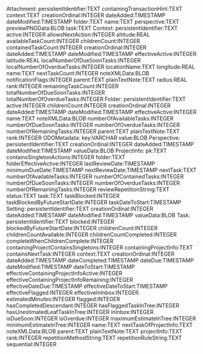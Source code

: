 Attachment:
    persistentIdentifier:TEXT
    containingTransactionHint:TEXT
    context:TEXT
    creationOrdinal:INTEGER
    dateAdded:TIMESTAMP
    dateModified:TIMESTAMP
    folder:TEXT
    name:TEXT
    perspective:TEXT
    previewPNGData:BLOB
    task:TEXT
Context:
    persistentIdentifier:TEXT
    active:INTEGER
    allowsNextAction:INTEGER
    altitude:REAL
    availableTaskCount:INTEGER
    childrenCount:INTEGER
    containedTaskCount:INTEGER
    creationOrdinal:INTEGER
    dateAdded:TIMESTAMP
    dateModified:TIMESTAMP
    effectiveActive:INTEGER
    latitude:REAL
    localNumberOfDueSoonTasks:INTEGER
    localNumberOfOverdueTasks:INTEGER
    locationName:TEXT
    longitude:REAL
    name:TEXT
    nextTaskCount:INTEGER
    noteXMLData:BLOB
    notificationFlags:INTEGER
    parent:TEXT
    plainTextNote:TEXT
    radius:REAL
    rank:INTEGER
    remainingTaskCount:INTEGER
    totalNumberOfDueSoonTasks:INTEGER
    totalNumberOfOverdueTasks:INTEGER
Folder:
    persistentIdentifier:TEXT
    active:INTEGER
    childrenCount:INTEGER
    creationOrdinal:INTEGER
    dateAdded:TIMESTAMP
    dateModified:TIMESTAMP
    effectiveActive:INTEGER
    name:TEXT
    noteXMLData:BLOB
    numberOfAvailableTasks:INTEGER
    numberOfDueSoonTasks:INTEGER
    numberOfOverdueTasks:INTEGER
    numberOfRemainingTasks:INTEGER
    parent:TEXT
    plainTextNote:TEXT
    rank:INTEGER
ODOMetadata:
    key:VARCHAR
    value:BLOB
Perspective:
    persistentIdentifier:TEXT
    creationOrdinal:INTEGER
    dateAdded:TIMESTAMP
    dateModified:TIMESTAMP
    valueData:BLOB
ProjectInfo:
    pk:TEXT
    containsSingletonActions:INTEGER
    folder:TEXT
    folderEffectiveActive:INTEGER
    lastReviewDate:TIMESTAMP
    minimumDueDate:TIMESTAMP
    nextReviewDate:TIMESTAMP
    nextTask:TEXT
    numberOfAvailableTasks:INTEGER
    numberOfContainedTasks:INTEGER
    numberOfDueSoonTasks:INTEGER
    numberOfOverdueTasks:INTEGER
    numberOfRemainingTasks:INTEGER
    reviewRepetitionString:TEXT
    status:TEXT
    task:TEXT
    taskBlocked:INTEGER
    taskBlockedByFutureStartDate:INTEGER
    taskDateToStart:TIMESTAMP
Setting:
    persistentIdentifier:TEXT
    creationOrdinal:INTEGER
    dateAdded:TIMESTAMP
    dateModified:TIMESTAMP
    valueData:BLOB
Task:
    persistentIdentifier:TEXT
    blocked:INTEGER
    blockedByFutureStartDate:INTEGER
    childrenCount:INTEGER
    childrenCountAvailable:INTEGER
    childrenCountCompleted:INTEGER
    completeWhenChildrenComplete:INTEGER
    containingProjectContainsSingletons:INTEGER
    containingProjectInfo:TEXT
    containsNextTask:INTEGER
    context:TEXT
    creationOrdinal:INTEGER
    dateAdded:TIMESTAMP
    dateCompleted:TIMESTAMP
    dateDue:TIMESTAMP
    dateModified:TIMESTAMP
    dateToStart:TIMESTAMP
    effectiveContainingProjectInfoActive:INTEGER
    effectiveContainingProjectInfoRemaining:INTEGER
    effectiveDateDue:TIMESTAMP
    effectiveDateToStart:TIMESTAMP
    effectiveFlagged:INTEGER
    effectiveInInbox:INTEGER
    estimatedMinutes:INTEGER
    flagged:INTEGER
    hasCompletedDescendant:INTEGER
    hasFlaggedTaskInTree:INTEGER
    hasUnestimatedLeafTaskInTree:INTEGER
    inInbox:INTEGER
    isDueSoon:INTEGER
    isOverdue:INTEGER
    maximumEstimateInTree:INTEGER
    minimumEstimateInTree:INTEGER
    name:TEXT
    nextTaskOfProjectInfo:TEXT
    noteXMLData:BLOB
    parent:TEXT
    plainTextNote:TEXT
    projectInfo:TEXT
    rank:INTEGER
    repetitionMethodString:TEXT
    repetitionRuleString:TEXT
    sequential:INTEGER